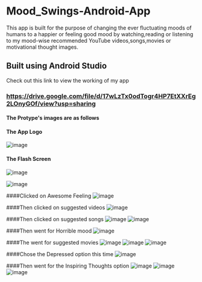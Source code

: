 # Mood_Swings-Android-App
This app is built for the purpose of changing the ever fluctuating moods of humans to a happier or feeling good mood by watching,reading or listening to my mood-wise recommended YouTube videos,songs,movies or motivational thought images.

## Built using Android Studio
Check out this link to view the working of my app 
### https://drive.google.com/file/d/17wLzTx0odTogr4HP7EtXXrEg2LOnyGOf/view?usp=sharing

#### The Protype's images are as follows

#### The App Logo
![image](https://user-images.githubusercontent.com/66245321/115340349-1ac96400-a1c4-11eb-8cfc-8ee611ce3139.png)

#### The Flash Screen
![image](https://user-images.githubusercontent.com/66245321/115340602-99be9c80-a1c4-11eb-8e77-f31a2bfcb4a5.png)

![image](https://user-images.githubusercontent.com/66245321/115340629-ae029980-a1c4-11eb-82e5-15d5dea98ccc.png)

####Clicked on Awesome Feeling
![image](https://user-images.githubusercontent.com/66245321/115340672-c4105a00-a1c4-11eb-9bdf-992e22318715.png)

####Then clicked on suggested videos
![image](https://user-images.githubusercontent.com/66245321/115340715-d7bbc080-a1c4-11eb-90ae-c97d82cdddc7.png)

####Then clicked on suggested songs
![image](https://user-images.githubusercontent.com/66245321/115340754-ed30ea80-a1c4-11eb-9c29-99e00b1ae2f4.png)
![image](https://user-images.githubusercontent.com/66245321/115340771-f621bc00-a1c4-11eb-9b60-07b038888242.png)

####Then went for Horrible mood
![image](https://user-images.githubusercontent.com/66245321/115340817-105b9a00-a1c5-11eb-8ebf-b0e350e5b482.png)

####The went for suggested movies
![image](https://user-images.githubusercontent.com/66245321/115340919-3e40de80-a1c5-11eb-90e2-323e3bbfb34b.png)
![image](https://user-images.githubusercontent.com/66245321/115340933-4567ec80-a1c5-11eb-992a-c2d2fa0094cc.png)
![image](https://user-images.githubusercontent.com/66245321/115340945-4bf66400-a1c5-11eb-9feb-3c72b46ea6c1.png)

####Chose the Depressed option this time
![image](https://user-images.githubusercontent.com/66245321/115341006-69c3c900-a1c5-11eb-8b60-d1b18e919579.png)

####Then went for the Inspiring Thoughts option
![image](https://user-images.githubusercontent.com/66245321/115341556-74cb2900-a1c6-11eb-95c8-8b87d210ac27.png)
![image](https://user-images.githubusercontent.com/66245321/115341601-88768f80-a1c6-11eb-8dee-0076ce4113e5.png)
![image](https://user-images.githubusercontent.com/66245321/115341622-8e6c7080-a1c6-11eb-86fa-4ae178b09cef.png)





